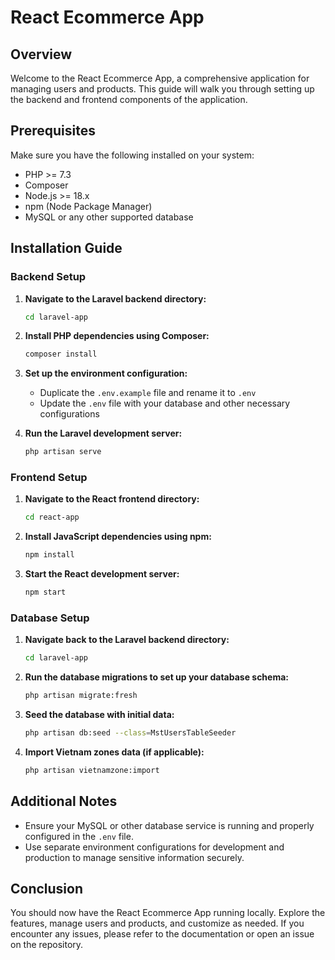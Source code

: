 # React Ecommerce App

## Overview
Welcome to the React Ecommerce App, a comprehensive application for managing users and products. This guide will walk you through setting up the backend and frontend components of the application.

## Prerequisites
Make sure you have the following installed on your system:
- PHP >= 7.3
- Composer
- Node.js >= 18.x
- npm (Node Package Manager)
- MySQL or any other supported database

## Installation Guide

### Backend Setup

1. **Navigate to the Laravel backend directory:**
    ```sh
    cd laravel-app
    ```

2. **Install PHP dependencies using Composer:**
    ```sh
    composer install
    ```

3. **Set up the environment configuration:**
    - Duplicate the `.env.example` file and rename it to `.env`
    - Update the `.env` file with your database and other necessary configurations

4. **Run the Laravel development server:**
    ```sh
    php artisan serve
    ```

### Frontend Setup

1. **Navigate to the React frontend directory:**
    ```sh
    cd react-app
    ```

2. **Install JavaScript dependencies using npm:**
    ```sh
    npm install
    ```

3. **Start the React development server:**
    ```sh
    npm start
    ```

### Database Setup

1. **Navigate back to the Laravel backend directory:**
    ```sh
    cd laravel-app
    ```

2. **Run the database migrations to set up your database schema:**
    ```sh
    php artisan migrate:fresh
    ```

3. **Seed the database with initial data:**
    ```sh
    php artisan db:seed --class=MstUsersTableSeeder
    ```

4. **Import Vietnam zones data (if applicable):**
    ```sh
    php artisan vietnamzone:import
    ```

## Additional Notes
- Ensure your MySQL or other database service is running and properly configured in the `.env` file.
- Use separate environment configurations for development and production to manage sensitive information securely.

## Conclusion
You should now have the React Ecommerce App running locally. Explore the features, manage users and products, and customize as needed. If you encounter any issues, please refer to the documentation or open an issue on the repository.
